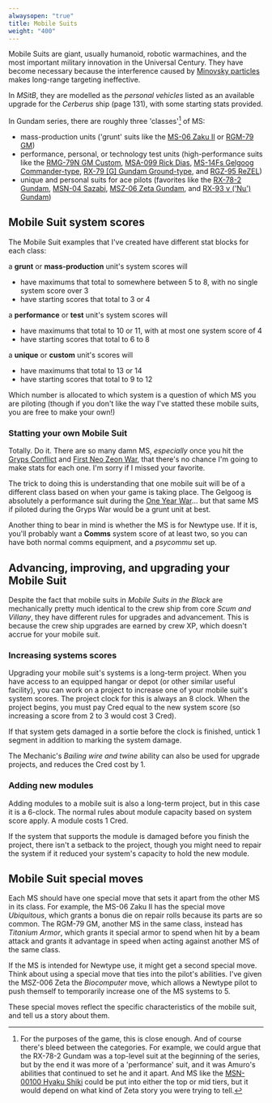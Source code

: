 ```yaml
---
alwaysopen: "true"
title: Mobile Suits
weight: "400"
---
```


Mobile Suits are giant, usually humanoid, robotic warmachines, and the most
important military innovation in the Universal Century. They have become
necessary because the interference caused by [Minovsky
particles](http://gundam.wikia.com/wiki/Gundam_Wiki%3ATechnology#The_Minovsky_Particle)
makes long-range targeting ineffective.

In _MSitB_, they are modelled as the _personal vehicles_ listed as an available
upgrade for the _Cerberus_ ship (page 131), with some starting stats provided.

In Gundam series, there are roughly three 'classes'[^1] of MS:

- mass-production units ('grunt' suits like the [MS-06 Zaku
II](http://gundam.wikia.com/wiki/MS-06_Zaku_II) or [RGM-79 GM](http://gundam.wikia.com/wiki/RGM-79_GM))
- performance, personal, or technology test units (high-performance suits like
the [RMG-79N GM Custom](http://gundam.wikia.com/wiki/RGM-79N_GM_Custom), [MSA-099
Rick Dias](http://gundam.wikia.com/wiki/Rick_Dias), [MS-14Fs Gelgoog
Commander-type](http://gundam.wikia.com/wiki/MS-14Fs_Gelgoog_Marine_Commander_Type),
[RX-79 [G] Gundam
Ground-type](http://gundam.wikia.com/wiki/RX-79%EF%BC%BBG%EF%BC%BD_Gundam_Ground_Type),
and [RGZ-95 ReZEL](http://gundam.wikia.com/wiki/Rezel))
- unique and personal suits for ace pilots (favorites like the
[RX-78-2 Gundam](http://gundam.wikia.com/wiki/RX-78-2_Gundam), [MSN-04
Sazabi](http://gundam.wikia.com/wiki/MSN-04_Sazabi), [MSZ-06 Zeta
Gundam](http://gundam.wikia.com/wiki/MSZ-006_Zeta_Gundam), and [RX-93 ν ('Nu')
Gundam](http://gundam.wikia.com/wiki/RX-93_%CE%BD_Gundam))

## Mobile Suit system scores

The Mobile Suit examples that I've created have different stat blocks for each
class:

a **grunt** or **mass-production** unit's system scores will

- have maximums that total to somewhere between 5 to 8, with no single system
    score over 3
- have starting scores that total to 3 or 4

a **performance** or **test** unit's system scores will

- have maximums that total to 10 or 11, with at most one system
    score of 4
- have starting scores that total to 6 to 8

a **unique** or **custom** unit's scores will

- have maximums that total to 13 or 14
- have starting scores that total to 9 to 12

Which number is allocated to which system is a question of which MS you are piloting (though if you don't
like the way I've statted these mobile suits, you are free to make your own!)

### Statting your own Mobile Suit

Totally. Do it. There are so many damn MS, *especially* once you hit the [Gryps
Conflict](http://gundam.wikia.com/wiki/Gryps_Conflict) and [First Neo Zeon
War](http://gundam.wikia.com/wiki/First_Neo_Zeon_War), that there's no chance I'm going to make stats
for each one. I'm sorry if I missed your favorite.

The trick to doing this is understanding that one mobile suit will be of a different class based on when
your game is taking place. The Gelgoog is absolutely a performance suit during
the [One Year War](http://gundam.wikia.com/wiki/One_Year_War)... but that same MS
if piloted during the Gryps War would be a grunt unit at best.

Another thing to bear in mind is whether the MS is for Newtype use. If it is,
you'll probably want a **Comms** system score of at least two, so you can have
both normal comms equipment, and a *psycommu* set up.

## Advancing, improving, and upgrading your Mobile Suit

Despite the fact that mobile suits in _Mobile Suits in the Black_ are
mechanically pretty much identical to the crew ship from core _Scum and
Villany_, they have different rules for upgrades and advancement. This is
because the crew ship upgrades are earned by crew XP, which doesn't accrue for
your mobile suit.

### Increasing systems scores

Upgrading your mobile suit's systems is a long-term project. When you have
access to an equipped hangar or depot (or other similar useful facility), you
can work on a project to increase one of your mobile suit's system scores. The
project clock for this is always an 8 clock. When the project begins, you must
pay Cred equal to the new system score (so increasing a score from 2 to 3 would
cost 3 Cred).

If that system gets damaged in a sortie before the clock is finished, untick 1
segment in addition to marking the system damage.

The Mechanic's _Bailing wire and twine_ ability can also be used for upgrade
projects, and reduces the Cred cost by 1.

### Adding new modules

Adding modules to a mobile suit is also a long-term project, but in this case it
is a 6-clock. The normal rules about module capacity based on system score
apply. A module costs 1 Cred.

If the system that supports the module is damaged before you finish the project,
there isn't a setback to the project, though you might need to repair the system
if it reduced your system's capacity to hold the new module.

## Mobile Suit special moves

Each MS should have one special move that sets it apart from the other MS in its
class. For example, the MS-06 Zaku II has the special move _Ubiquitous_, which
grants a bonus die on repair rolls because its parts are so common. The RGM-79
GM, another MS in the same class, instead has _Titanium Armor_, which grants it
special armor to spend when hit by a beam attack and grants it advantage in
speed when acting against another MS of the same class.

If the MS is intended for Newtype use, it might get a second special move. Think
about using a special move that ties into the pilot's abilities. I've given the
MSZ-006 Zeta the _Biocomputer_ move, which allows a Newtype pilot to push
themself to temporarily increase one of the MS systems to 5.

These special moves reflect the specific characteristics of the mobile suit, and
tell us a story about them.

[^1]: For the purposes of the game, this is close enough. And of course there's bleed between the categories. For example, we could argue that the RX-78-2 Gundam was a top-level suit at the beginning of the series, but by the end it was more of a 'performance' suit, and it was Amuro's abilities that continued to set he and it apart. And MS like the [MSN-00100 Hyaku Shiki](http://gundam.wikia.com/wiki/MSN-00100_Hyaku_Shiki) could be put into either the top or mid tiers, but it would depend on what kind of Zeta story you were trying to tell.
